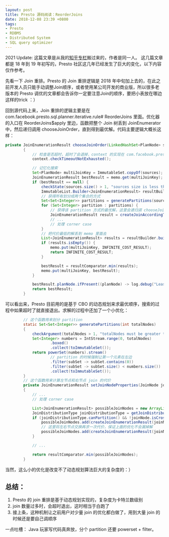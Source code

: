 ```yaml
---
layout: post
title: Presto 源码阅读：ReorderJoins
date: 2018-12-08 23:39 +0800
tags:
- Presto
- RDBMS
- Distributed System
- SQL query optimizer
---
```



2021 Update:
这篇文章是从我的[知乎专栏](https://www.zhihu.com/column/c_1051437363691147264)搬过来的，作者是同一人。
这几篇文章都是 18 年到 19 年初写的，Presto 社区这几年已经发生了巨大的变化，以下内容仅作参考。

先看一下 Join 重排。Presto 的 Join 重排逻辑是 2018 年中旬加上去的，在此之前开发人员只能手动调整Join顺序，或者使用某公司开发的商业版，所以很多老版本的 Presto 调优的文章都会告诉你一定要注意Join的顺序，要把小表放在哪边这样的trick ：）


回到源代码上来，Join 重排的逻辑主要是在 com.facebook.presto.sql.planner.iterative.rule# ReorderJoins 里面。优化器的入口在 ReorderJoins$apply 里边，函数把整个 Join 树丢到 JoinEnumerator 中，然后递归调用 chooseJoinOrder，直到得到最优解。代码主要逻辑大概长这样：


``` Java
private JoinEnumerationResult chooseJoinOrder(LinkedHashSet<PlanNode> sources, List<Symbol> outputSymbols)
        {
            // 检查是否超时，超时了会退掉，context 的实现在 com.facebook.presto.sql.planner.iterative#IterativeOptimizer
            context.checkTimeoutNotExhausted();

            // 记忆化搜索
            Set<PlanNode> multiJoinKey = ImmutableSet.copyOf(sources);
            JoinEnumerationResult bestResult = memo.get(multiJoinKey);
            if (bestResult == null) {
                checkState(sources.size() > 1, "sources size is less than or equal to one");
                ImmutableList.Builder<JoinEnumerationResult> resultBuilder = ImmutableList.builder();
                // 获得所有划分成两个集合的方式
                Set<Set<Integer>> partitions = generatePartitions(sources.size());
                for (Set<Integer> partition : partitions) {
                    // 获得该 partition 方式的最优解，这里会递归调 chooseJoinOrder
                    JoinEnumerationResult result = createJoinAccordingToPartitioning(sources, outputSymbols, partition);
                    // ...
                    // 处理 corner case
                }
                // 把代价最低的解丢到 memo 里面去
                List<JoinEnumerationResult> results = resultBuilder.build();
                if (results.isEmpty()) {
                    memo.put(multiJoinKey, INFINITE_COST_RESULT);
                    return INFINITE_COST_RESULT;
                }

                bestResult = resultComparator.min(results);
                memo.put(multiJoinKey, bestResult);
            }

            bestResult.planNode.ifPresent((planNode) -> log.debug("Least cost join was: %s", planNode));
            return bestResult;
        }
```

可以看出来，Presto 目前用的是基于 CBO 的动态规划来求最优顺序，搜索的过程中如果超时了就直接退出。求解的过程中还加了一个小优化：


``` Java
        // 这个函数用来划分 partition
        static Set<Set<Integer>> generatePartitions(int totalNodes)
        {
            checkArgument(totalNodes > 1, "totalNodes must be greater than 1");
            Set<Integer> numbers = IntStream.range(0, totalNodes)
                    .boxed()
                    .collect(toImmutableSet());
            return powerSet(numbers).stream()
                    // partition 的时候强制让第一个元素在左边
                    .filter(subSet -> subSet.contains(0))
                    .filter(subSet -> subSet.size() < numbers.size())
                    .collect(toImmutableSet());
        }
        // 这个函数用来计算左节点和右节点 join 的代价
        private JoinEnumerationResult setJoinNodeProperties(JoinNode joinNode)
        {
            // ...
            // 处理 corner case

            List<JoinEnumerationResult> possibleJoinNodes = new ArrayList<>();
            JoinDistributionType joinDistributionType = getJoinDistributionType(session);
            if (joinDistributionType.canPartition() && !joinNode.isCrossJoin()) {
                possibleJoinNodes.add(createJoinEnumerationResult(joinNode.withDistributionType(PARTITIONED)));
                // 这里将左右节点交换再求一次代价，保证上面的优化不会漏掉解
                possibleJoinNodes.add(createJoinEnumerationResult(joinNode.flipChildren().withDistributionType(PARTITIONED)));
            }

            // ...

            return resultComparator.min(possibleJoinNodes);
        }
```

当然，这么小的优化是改变不了动态规划算法巨大的复杂度的：）



## 总结：

1. Presto 的 join 重排是基于动态规划实现的，复杂度为卡特兰数级别
2. join 数量过多时，会超时退出，这时相当于白跑了
3. 接上条，这种机制让之前用户对少量 join 的优化都白做了，用到大量 join 的时候还是要自己调顺序

一点吐槽： Java 玩家写代码真奔放，分个 partition 还要 powerset + filter。

